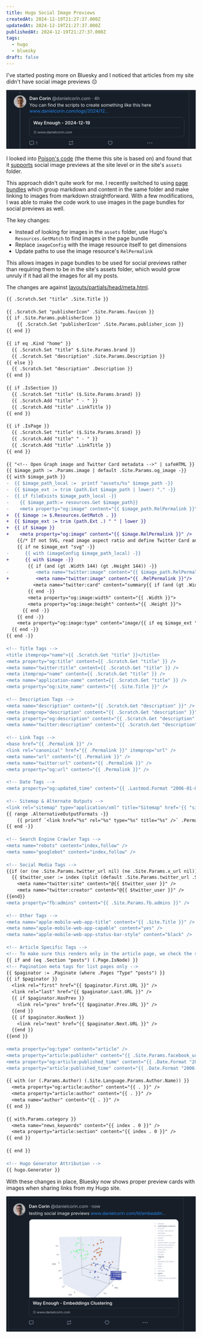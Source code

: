 ```yaml
---
title: Hugo Social Image Previews
createdAt: 2024-12-19T21:27:37.000Z
updatedAt: 2024-12-19T21:27:37.000Z
publishedAt: 2024-12-19T21:27:37.000Z
tags:
  - hugo
  - bluesky
draft: false
---
```


I've started posting more on Bluesky and I noticed that articles from my site didn't have social image previews 😔

![A screenshot showing a Bluesky post with no social preview image](images/no-preview.png)

I looked into [Poison's code](https://github.com/lukeorth/poison) (the theme this site is based on) and found that it [supports](https://github.com/lukeorth/poison/blob/master/layouts/partials/head/meta.html) social image previews at the site level or in the site's `assets` folder.

This approach didn't quite work for me.
I recently switched to using [page bundles](/til/hugo/page-bundles) which group markdown and content in the same folder and make linking to images from markdown straightforward.
With a few modifications, I was able to make the code work to use images in the page bundles for social previews as well.

The key changes:

- Instead of looking for images in the `assets` folder, use Hugo's `Resources.GetMatch` to find images in the page bundle
- Replace `imageConfig` with the image resource itself to get dimensions
- Update paths to use the image resource's `RelPermalink`


This allows images in page bundles to be used for social previews rather than requiring them to be in the site's assets folder, which would grow unruly if it had all the images for all my posts.

The changes are against [layouts/partials/head/meta.html](https://github.com/lukeorth/poison/blob/07485e85f0247518bc64ed0cc6fd6b39abe3d90d/layouts/partials/head/meta.html).

```diff
{{ .Scratch.Set "title" .Site.Title }}

{{ .Scratch.Set "publisherIcon" .Site.Params.favicon }}
{{ if .Site.Params.publisherIcon }}
    {{ .Scratch.Set "publisherIcon" .Site.Params.publisher_icon }}
{{ end }}

{{ if eq .Kind "home" }}
  {{ .Scratch.Set "title" $.Site.Params.brand }}
  {{ .Scratch.Set "description" .Site.Params.Description }}
{{ else }}
  {{ .Scratch.Set "description" .Description }}
{{ end }}

{{ if .IsSection }}
  {{ .Scratch.Set "title" ($.Site.Params.brand) }}
  {{ .Scratch.Add "title" " - " }}
  {{ .Scratch.Add "title" .LinkTitle }}
{{ end }}

{{ if .IsPage }}
  {{ .Scratch.Set "title" ($.Site.Params.brand) }}
  {{ .Scratch.Add "title" " - " }}
  {{ .Scratch.Add "title" .LinkTitle }}
{{ end }}

{{ "<!-- Open Graph image and Twitter Card metadata -->" | safeHTML }}
{{ $image_path := .Params.image | default .Site.Params.og_image -}}
{{ with $image_path }}
-  {{ $image_path_local :=  printf "assets/%s" $image_path -}}
-  {{ $image_ext := trim (path.Ext $image_path | lower) "." -}}
-  {{ if fileExists $image_path_local -}}
-    {{ $image_path:= resources.Get $image_path}}
-    <meta property="og:image" content="{{ $image_path.RelPermalink }}" />
+  {{ $image := $.Resources.GetMatch . }}
+  {{ $image_ext := trim (path.Ext .) " " | lower }}
+  {{ if $image }}
+    <meta property="og:image" content="{{ $image.RelPermalink }}" />
    {{/* If not SVG, read image aspect ratio and define Twitter Card and Open Graph width and height  */ -}}
    {{ if ne $image_ext "svg" -}}
-      {{ with (imageConfig $image_path_local) -}}
+      {{ with $image -}}
        {{ if (and (gt .Width 144) (gt .Height 144)) -}}
-          <meta name="twitter:image" content="{{ $image_path.RelPermalink }}"/>
+          <meta name="twitter:image" content="{{ .RelPermalink }}"/>
          <meta name="twitter:card" content="summary{{ if (and (gt .Width 300) (gt .Height 157) (not (eq .Width .Height))) }}_large_image{{ end }}">
        {{ end -}}
        <meta property="og:image:width" content="{{ .Width }}">
        <meta property="og:image:height" content="{{ .Height }}">
      {{ end -}}
    {{ end -}}
    <meta property="og:image:type" content="image/{{ if eq $image_ext "svg" }}svg+xml{{ else }}{{ replaceRE `^jpg$` `jpeg` $image_ext }}{{ end }}">
  {{ end -}}
{{ end -}}

<!-- Title Tags -->
<title itemprop="name">{{ .Scratch.Get "title" }}</title>
<meta property="og:title" content={{ .Scratch.Get "title" }} />
<meta name="twitter:title" content={{ .Scratch.Get "title" }} />
<meta itemprop="name" content={{ .Scratch.Get "title" }} />
<meta name="application-name" content={{ .Scratch.Get "title" }} />
<meta property="og:site_name" content="{{ .Site.Title }}" />

<!-- Description Tags -->
<meta name="description" content="{{ .Scratch.Get "description" }}" />
<meta itemprop="description" content="{{ .Scratch.Get "description" }}" />
<meta property="og:description" content="{{ .Scratch.Get "description" }}" />
<meta name="twitter:description" content="{{ .Scratch.Get "description" }}" />

<!-- Link Tags -->
<base href="{{ .Permalink }}" />
<link rel="canonical" href="{{ .Permalink }}" itemprop="url" />
<meta name="url" content="{{ .Permalink }}" />
<meta name="twitter:url" content="{{ .Permalink }}" />
<meta property="og:url" content="{{ .Permalink }}" />

<!-- Date Tags -->
<meta property="og:updated_time" content="{{ .Lastmod.Format "2006-01-02T15:04:05Z07:00" }}" />

<!-- Sitemap & Alternate Outputs -->
<link rel="sitemap" type="application/xml" title="Sitemap" href='{{ "sitemap.xml" | absURL }}' />
{{ range .AlternativeOutputFormats -}}
    {{ printf `<link href="%s" rel="%s" type="%s" title="%s" />` .Permalink .Rel .MediaType.Type $.Site.Title | safeHTML }}
{{ end -}}

<!-- Search Engine Crawler Tags -->
<meta name="robots" content="index,follow" />
<meta name="googlebot" content="index,follow" />

<!-- Social Media Tags -->
{{if (or (ne .Site.Params.twitter_url nil) (ne .Site.Params.x_url nil))}}
  {{ $twitter_user := index (split (default .Site.Params.twitter_url .Site.Params.x_url) "/") 3 }}
    <meta name="twitter:site" content="@{{ $twitter_user }}" />
    <meta name="twitter:creator" content="@{{ $twitter_user }}" />
{{end}}
<meta property="fb:admins" content="{{ .Site.Params.fb.admins }}" />

<!-- Other Tags -->
<meta name="apple-mobile-web-app-title" content="{{ .Site.Title }}" />
<meta name="apple-mobile-web-app-capable" content="yes" />
<meta name="apple-mobile-web-app-status-bar-style" content="black" />

<!-- Article Specific Tags -->
<!-- To make sure this renders only in the article page, we check the section -->
{{ if and (eq .Section "posts") (.Page.IsNode) }}
<!-- Pagination meta tags for list pages only -->
{{ $paginator := .Paginate (where .Pages "Type" "posts") }}
{{ if $paginator }}
  <link rel="first" href="{{ $paginator.First.URL }}" />
  <link rel="last" href="{{ $paginator.Last.URL }}" />
  {{ if $paginator.HasPrev }}
    <link rel="prev" href="{{ $paginator.Prev.URL }}" />
  {{end }}
  {{ if $paginator.HasNext }}
    <link rel="next" href="{{ $paginator.Next.URL }}" />
  {{end }}
{{end }}

<meta property="og:type" content="article" />
<meta property="article:publisher" content="{{ .Site.Params.facebook_url }}" />
<meta property="og:article:published_time" content="{{ .Date.Format "2006-01-02T15:04:05Z07:00" }}" />
<meta property="article:published_time" content="{{ .Date.Format "2006-01-02T15:04:05Z07:00"  }}" />

{{ with (or (.Params.Author) (.Site.Language.Params.Author.Name)) }}
  <meta property="og:article:author" content="{{ . }}" />
  <meta property="article:author" content="{{ . }}" />
  <meta name="author" content="{{ . }}" />
{{ end }}

{{ with.Params.category }}
  <meta name="news_keywords" content="{{ index . 0 }}" />
  <meta property="article:section" content="{{ index . 0 }}" />
{{ end }}

{{ end }}

<!-- Hugo Generator Attribution -->
{{ hugo.Generator }}
```

With these changes in place, Bluesky now shows proper preview cards with images when sharing links from my Hugo site.

![Screenshot showing a social media preview card with an image and title](images/with-preview.png)
